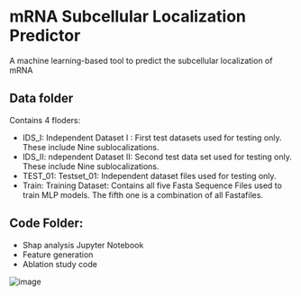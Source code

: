 # mRNA Subcellular Localization Predictor
A machine learning-based tool to predict the subcellular localization of mRNA

## Data folder
Contains 4 floders:
* IDS_I: Independent Dataset I : 
         First test datasets used for testing only. These include Nine sublocalizations.
* IDS_II: ndependent Dataset II: 
         Second test data set used for testing only. These include Nine sublocalizations.
* TEST_01: Testset_01: 
         Independent dataset files used for testing only.
* Train: Training Dataset: 
         Contains all five Fasta Sequence Files used to train MLP models. The fifth one is a combination of all Fastafiles.

## Code Folder:
* Shap analysis Jupyter Notebook
* Feature generation 
* Ablation study code

![image](https://user-images.githubusercontent.com/19537901/211211409-4faea38c-76f3-4f08-b7bf-bbfd4f0d86c9.png)


